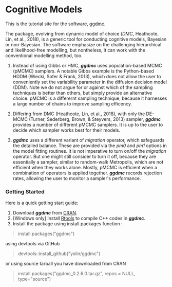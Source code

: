 # Cognitive Models

This is the tutorial site for the software, [ggdmc](https://github.com/yxlin/ggdmc/).

The package, evolving from dynamic model of choice (_DMC_,
Heathcote, Lin, et al., 2018), is a generic tool for conducting cognitive 
models, Bayesian or non-Bayesian. The software emphasize on the challenging 
hierarchical and likelihood-free modelling, but nontheless, it can work with the
conventional modelling method, too.

1. Instead of using Gibbs or HMC, **_ggdmc_** uses population-based MCMC (pMCMC) 
samplers. A notable Gibbs example is the Python-based HDDM 
(Wiecki, Sofer & Frank, 2013), which does not allow the user to 
conveniently set the variability parameter in the diffusion decision model 
(DDM). Note we do not argue for or against which of the sampling techniques is
better than others, but simply provide an alternative choice. pMCMC is a
differernt sampling technique, because it harnesses a large number 
of chains to improve sampling efficency.

2. Differing from DMC (Heathcote, Lin, et al., 2018), with only the DE-MCMC 
(Turner, Sederberg, Brown, & Steyvers, 2013) sampler, **_ggdmc_** provides a 
number of different pMCMC samplers. It is up to the user to decide which sampler
works best for their models. 

3. **_ggdmc_** uses a different variant of _migration_ operator, which safeguards
the detailed balance. These are provided via the _pm0_ and _pm1_ options in 
the model fitting routines. It is not imperative to turn on/off the _migration_ 
operator. But one might still consider to turn it off, because they are 
essentially a sampler, similar to random-walk Metropolis, which are not
efficient when they works alone.  Mostly, pMCMC is efficient when a combination
of operators is applied together. **_ggdmc_** records rejection rates, 
allowing the user to monitor a sampler's performance. 

### Getting Started

Here is a quick getting start guide:

1. Download **_ggdmc_** from [CRAN](https://cran.r-project.org/web/packages/ggdmc/index.html).
2. [Windows only] Install [Rtools](https://cran.r-project.org/bin/windows/Rtools/) to compile
C++ codes in **_ggdmc_**.
3. Install the package using install.packages function :

> install.packages("ggdmc")

using devtools via GitHub 

> devtools::install_github("yxlin/ggdmc")

or using source tarball you have downloaded from CRAN

> install.packages("ggdmc_0.2.6.0.tar.gz", repos = NULL, type="source")
